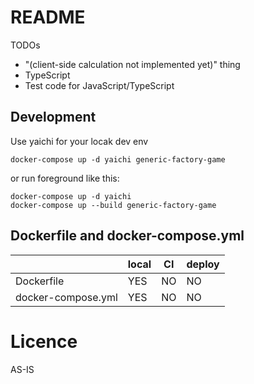 # README

TODOs

* "(client-side calculation not implemented yet)" thing
* TypeScript
* Test code for JavaScript/TypeScript

## Development

Use yaichi for your locak dev env

```
docker-compose up -d yaichi generic-factory-game
```

or run foreground like this:

```
docker-compose up -d yaichi
docker-compose up --build generic-factory-game
```

## Dockerfile and docker-compose.yml

|                  | local| CI  | deploy |
|------------------|------|-----|--------|
|Dockerfile        | YES  | NO  | NO     |
|docker-compose.yml| YES  | NO  | NO     |


# Licence

AS-IS
